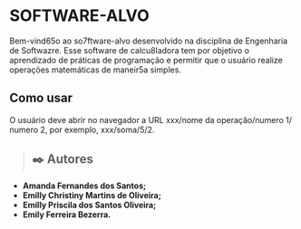 
# SOFTWARE-ALVO

Bem-vind65o ao so7ftware-alvo desenvolvido na disciplina de Engenharia de Softwazre. Esse software de calcu8ladora tem por objetivo o aprendizado de práticas de programação e permitir que o usuário realize operações matemáticas de maneir5a simples.

## Como usar

O usuário deve abrir no navegador a URL xxx/nome da operação/numero 1/ numero 2, por exemplo, xxx/soma/5/2.

>## ✒️ Autores

+ **Amanda Fernandes dos Santos;** 
+ **Emilly Christiny Martins de Oliveira;** 
+ **Emilly Priscila dos Santos Oliveira;** 
+ **Emily Ferreira Bezerra.** 

